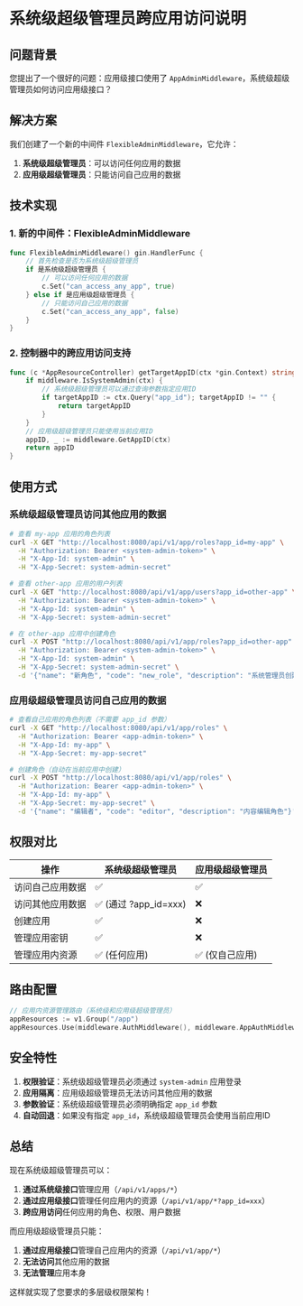 # 系统级超级管理员跨应用访问说明

## 问题背景

您提出了一个很好的问题：应用级接口使用了 `AppAdminMiddleware`，系统级超级管理员如何访问应用级接口？

## 解决方案

我们创建了一个新的中间件 `FlexibleAdminMiddleware`，它允许：

1. **系统级超级管理员**：可以访问任何应用的数据
2. **应用级超级管理员**：只能访问自己应用的数据

## 技术实现

### 1. 新的中间件：FlexibleAdminMiddleware

```go
func FlexibleAdminMiddleware() gin.HandlerFunc {
    // 首先检查是否为系统级超级管理员
    if 是系统级超级管理员 {
        // 可以访问任何应用的数据
        c.Set("can_access_any_app", true)
    } else if 是应用级超级管理员 {
        // 只能访问自己应用的数据
        c.Set("can_access_any_app", false)
    }
}
```

### 2. 控制器中的跨应用访问支持

```go
func (c *AppResourceController) getTargetAppID(ctx *gin.Context) string {
    if middleware.IsSystemAdmin(ctx) {
        // 系统级超级管理员可以通过查询参数指定应用ID
        if targetAppID := ctx.Query("app_id"); targetAppID != "" {
            return targetAppID
        }
    }
    // 应用级超级管理员只能使用当前应用ID
    appID, _ := middleware.GetAppID(ctx)
    return appID
}
```

## 使用方式

### 系统级超级管理员访问其他应用的数据

```bash
# 查看 my-app 应用的角色列表
curl -X GET "http://localhost:8080/api/v1/app/roles?app_id=my-app" \
  -H "Authorization: Bearer <system-admin-token>" \
  -H "X-App-Id: system-admin" \
  -H "X-App-Secret: system-admin-secret"

# 查看 other-app 应用的用户列表
curl -X GET "http://localhost:8080/api/v1/app/users?app_id=other-app" \
  -H "Authorization: Bearer <system-admin-token>" \
  -H "X-App-Id: system-admin" \
  -H "X-App-Secret: system-admin-secret"

# 在 other-app 应用中创建角色
curl -X POST "http://localhost:8080/api/v1/app/roles?app_id=other-app" \
  -H "Authorization: Bearer <system-admin-token>" \
  -H "X-App-Id: system-admin" \
  -H "X-App-Secret: system-admin-secret" \
  -d '{"name": "新角色", "code": "new_role", "description": "系统管理员创建的角色"}'
```

### 应用级超级管理员访问自己应用的数据

```bash
# 查看自己应用的角色列表（不需要 app_id 参数）
curl -X GET "http://localhost:8080/api/v1/app/roles" \
  -H "Authorization: Bearer <app-admin-token>" \
  -H "X-App-Id: my-app" \
  -H "X-App-Secret: my-app-secret"

# 创建角色（自动在当前应用中创建）
curl -X POST "http://localhost:8080/api/v1/app/roles" \
  -H "Authorization: Bearer <app-admin-token>" \
  -H "X-App-Id: my-app" \
  -H "X-App-Secret: my-app-secret" \
  -d '{"name": "编辑者", "code": "editor", "description": "内容编辑角色"}'
```

## 权限对比

| 操作 | 系统级超级管理员 | 应用级超级管理员 |
|------|------------------|------------------|
| 访问自己应用数据 | ✅ | ✅ |
| 访问其他应用数据 | ✅ (通过 ?app_id=xxx) | ❌ |
| 创建应用 | ✅ | ❌ |
| 管理应用密钥 | ✅ | ❌ |
| 管理应用内资源 | ✅ (任何应用) | ✅ (仅自己应用) |

## 路由配置

```go
// 应用内资源管理路由（系统级和应用级超级管理员）
appResources := v1.Group("/app")
appResources.Use(middleware.AuthMiddleware(), middleware.AppAuthMiddleware(), middleware.FlexibleAdminMiddleware())
```

## 安全特性

1. **权限验证**：系统级超级管理员必须通过 `system-admin` 应用登录
2. **应用隔离**：应用级超级管理员无法访问其他应用的数据
3. **参数验证**：系统级超级管理员必须明确指定 `app_id` 参数
4. **自动回退**：如果没有指定 `app_id`，系统级超级管理员会使用当前应用ID

## 总结

现在系统级超级管理员可以：

1. **通过系统级接口**管理应用（`/api/v1/apps/*`）
2. **通过应用级接口**管理任何应用内的资源（`/api/v1/app/*?app_id=xxx`）
3. **跨应用访问**任何应用的角色、权限、用户数据

而应用级超级管理员只能：

1. **通过应用级接口**管理自己应用内的资源（`/api/v1/app/*`）
2. **无法访问**其他应用的数据
3. **无法管理**应用本身

这样就实现了您要求的多层级权限架构！
